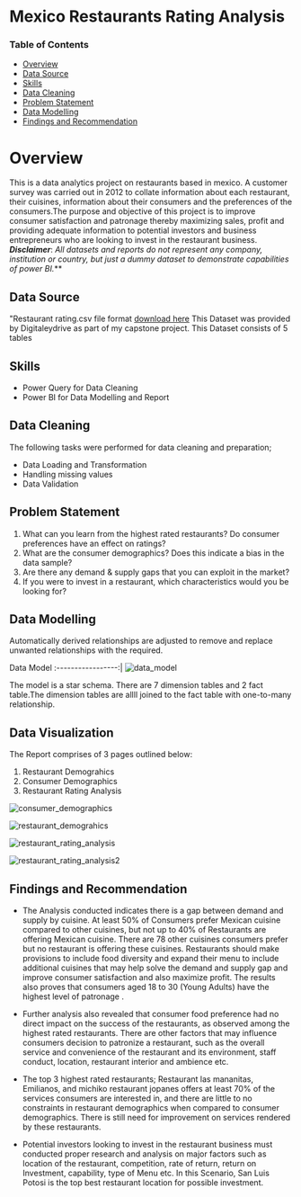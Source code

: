 # Mexico Restaurants Rating Analysis


### Table of Contents
- [Overview](#overview)
- [Data Source](#data-source)
- [Skills](#skills)
- [Data Cleaning](#data-cleaning)
- [Problem Statement](#problem-statement)
- [Data Modelling](#data-modelling)
- [Findings and Recommendation](#findings-and-recommendation)


# Overview
This is a data analytics project on restaurants based in mexico. A customer survey was carried out in 2012 to collate information about each restaurant, their cuisines, information about their consumers and the preferences of the consumers.The purpose and objective of this project is to improve consumer satisfaction and patronage thereby maximizing sales, profit and providing adequate information to potential investors and business entrepreneurs who are looking to invest in the restaurant business.
**_Disclaimer_**: _All datasets and reports do not represent any company, institution or country, but just a dummy dataset to demonstrate capabilities of power BI._**

## Data Source
"Restaurant rating.csv file format [download here](https://drive.google.com/file/d/1c1HKM8UTqwWOgexRLOtEJuxjBiA2N6xf/view?usp=drive_link) This Dataset was provided by Digitaleydrive as part of my capstone project.
This Dataset consists of  5 tables 

## Skills
-  Power Query for Data Cleaning
-  Power BI for Data Modelling and Report

 ## Data Cleaning
 The following tasks were performed for data cleaning and preparation;
 - Data Loading and Transformation
 - Handling missing values
 - Data Validation 

## Problem Statement
1. What can you learn from the highest rated restaurants? Do consumer preferences have an effect on ratings?
2. What are the consumer demographics? Does this indicate a bias in the data sample?
3. Are there any demand & supply gaps that you can exploit in the market?
4. If you were to invest in a restaurant, which characteristics would you be looking for?


## Data Modelling
Automatically derived relationships are adjusted to remove and replace unwanted relationships with the required.

Data Model 
:-----------------:|
![data_model](https://github.com/BukolaOrire/Restaurant_Ratings/assets/161165047/c8a50937-5037-4009-81cf-add1b5f64705)

The model is a star schema.
There are 7 dimension tables and 2 fact table.The dimension tables are allll joined to the fact table with one-to-many relationship.

## Data Visualization
The Report comprises of 3 pages outlined below:
1.  Restaurant Demograhics
2.  Consumer Demographics
3.  Restaurant Rating Analysis

![consumer_demographics](https://github.com/BukolaOrire/Restaurant_Ratings/assets/161165047/86b30661-b924-423a-90b4-32e116c8a47c)

![restaurant_demograhics](https://github.com/BukolaOrire/Restaurant_Ratings/assets/161165047/508fb9ff-1f3d-4ee4-bac2-24a15af5b01e)

![restaurant_rating_analysis](https://github.com/BukolaOrire/Restaurant_Ratings/assets/161165047/1b91e047-55f0-4f93-93a3-912fcf5b14d3)

![restaurant_rating_analysis2](https://github.com/BukolaOrire/Restaurant_Ratings/assets/161165047/48604dc6-7d7f-4ee5-a4cf-5c62884126ae)





## Findings and Recommendation
- The Analysis conducted  indicates  there is a gap between demand and supply by cuisine. At least 50% of Consumers prefer Mexican cuisine compared to other cuisines, but 
  not up to  40% of Restaurants  are offering Mexican cuisine. There are 78 other cuisines consumers prefer but no restaurant is offering these cuisines. Restaurants should 
  make provisions to include food diversity and expand their menu to include additional cuisines that may  help solve the demand and supply gap and improve consumer 
  satisfaction and also  maximize profit. The results also proves that consumers aged 18 to 30 (Young Adults)  have  the highest level of patronage .
  
- Further analysis also revealed  that consumer food preference had no direct impact on the success of the restaurants, as observed among the highest rated restaurants. 
  There are other factors that may influence consumers decision to patronize a restaurant, such as the overall service and convenience of the restaurant and its 
  environment, staff conduct, location, restaurant interior and ambience etc.
  
- The top 3 highest rated restaurants; Restaurant las mananitas, Emilianos, and michiko restaurant jopanes offers at least 70% of the services consumers are interested in, 
   and there are little to no constraints in restaurant  demographics when compared to consumer demographics. There is still need for improvement on services rendered by 
   these restaurants.
  
- Potential investors looking to invest in the  restaurant business must conducted proper research and analysis on major factors such as location of the restaurant, 
  competition, rate of return, return on Investment, capability, type of Menu etc. In this Scenario, San Luis Potosi is the top best restaurant location for possible 
  investment.






















